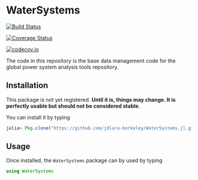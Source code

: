 # WaterSystems

[![Build Status](https://travis-ci.org/jdlara-berkeley/WaterSystems.jl.svg?branch=master)](https://travis-ci.org/jdlara-berkeley/WaterSystems.jl)

[![Coverage Status](https://coveralls.io/repos/jdlara-berkeley/WaterSystems.jl/badge.svg?branch=master&service=github)](https://coveralls.io/github/jdlara-berkeley/WaterSystems.jl?branch=master)

[![codecov.io](http://codecov.io/github/jdlara-berkeley/WaterSystems.jl/coverage.svg?branch=master)](http://codecov.io/github/jdlara-berkeley/WaterSystems.jl?branch=master)


The code in this repository is the base data management code for the global power system analysis tools repository.

## Installation

This package is not yet registered. **Until it is, things may change. It is perfectly
usable but should not be considered stable**.

You can install it by typing

```julia
julia> Pkg.clone("https://github.com/jdlara-berkeley/WaterSystems.jl.git")
```
## Usage

Once installed, the `WaterSystems` package can by used by typing

```julia
using WaterSystems
```